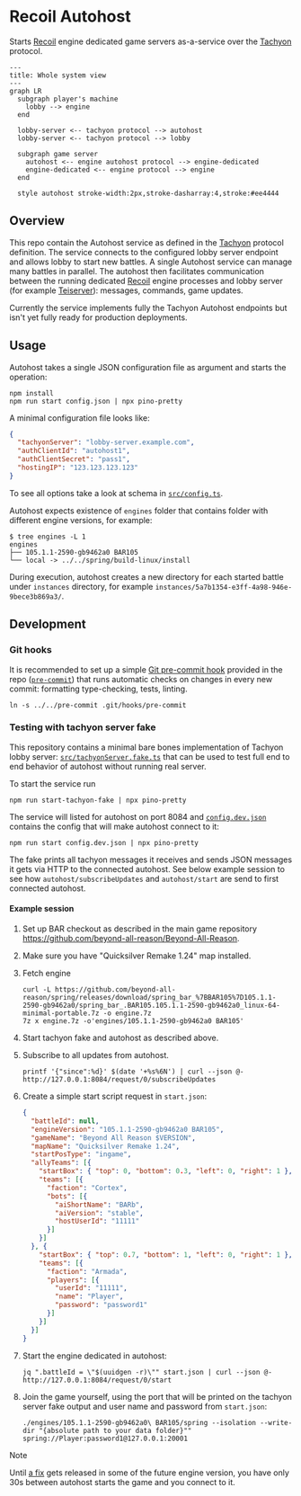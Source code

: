 # Recoil Autohost

Starts [Recoil] engine dedicated game servers as-a-service over the [Tachyon] protocol.

```mermaid
---
title: Whole system view
---
graph LR
  subgraph player's machine
    lobby --> engine
  end

  lobby-server <-- tachyon protocol --> autohost
  lobby-server <-- tachyon protocol --> lobby

  subgraph game server
    autohost <-- engine autohost protocol --> engine-dedicated
    engine-dedicated <-- engine protocol --> engine
  end

  style autohost stroke-width:2px,stroke-dasharray:4,stroke:#ee4444
```

## Overview

This repo contain the Autohost service as defined in the [Tachyon] protocol
definition. The service connects to the configured lobby server endpoint and
allows lobby to start new battles. A single Autohost service can manage many
battles in parallel. The autohost then facilitates communication between the
running dedicated [Recoil] engine processes and lobby server (for example
[Teiserver]): messages, commands, game updates.

Currently the service implements fully the Tachyon Autohost endpoints but isn't
yet fully ready for production deployments.

## Usage

Autohost takes a single JSON configuration file as argument and starts the
operation:

```shell
npm install
npm run start config.json | npx pino-pretty
```

A minimal configuration file looks like:

<!-- prettier-ignore -->
```json
{
  "tachyonServer": "lobby-server.example.com",
  "authClientId": "autohost1",
  "authClientSecret": "pass1",
  "hostingIP": "123.123.123.123"
}
```

To see all options take a look at schema in [`src/config.ts`](./src/config.ts).

Autohost expects existence of `engines` folder that contains folder with
different engine versions, for example:

```console
$ tree engines -L 1
engines
├── 105.1.1-2590-gb9462a0 BAR105
└── local -> ../../spring/build-linux/install
```

During execution, autohost creates a new directory for each started battle
under `instances` directory, for example `instances/5a7b1354-e3ff-4a98-946e-9bece3b869a3/`.

## Development

### Git hooks

It is recommended to set up a simple [Git pre-commit hook](https://git-scm.com/book/ms/v2/Customizing-Git-Git-Hooks)
provided in the repo ([`pre-commit`](./pre-commit)) that runs automatic checks
on changes in every new commit: formatting type-checking, tests, linting.

```shell
ln -s ../../pre-commit .git/hooks/pre-commit
```

### Testing with tachyon server fake

This repository contains a minimal bare bones implementation of Tachyon lobby
server: [`src/tachyonServer.fake.ts`](./src/tachyonServer.fake.ts) that can be
used to test full end to end behavior of autohost without running real server.

To start the service run

```
npm run start-tachyon-fake | npx pino-pretty
```

The service will listed for autohost on port 8084 and [`config.dev.json`](./config.dev.json)
contains the config that will make autohost connect to it:

```
npm run start config.dev.json | npx pino-pretty
```

The fake prints all tachyon messages it receives and sends JSON messages it
gets via HTTP to the connected autohost. See below example session to see how
`autohost/subscribeUpdates` and `autohost/start` are send to first connected
autohost.

#### Example session

1. Set up BAR checkout as described in the main game repository
   https://github.com/beyond-all-reason/Beyond-All-Reason.
2. Make sure you have "Quicksilver Remake 1.24" map installed.
3. Fetch engine

    ```shell
    curl -L https://github.com/beyond-all-reason/spring/releases/download/spring_bar_%7BBAR105%7D105.1.1-2590-gb9462a0/spring_bar_.BAR105.105.1.1-2590-gb9462a0_linux-64-minimal-portable.7z -o engine.7z
    7z x engine.7z -o'engines/105.1.1-2590-gb9462a0 BAR105'
    ```

4. Start tachyon fake and autohost as described above.
5. Subscribe to all updates from autohost.

    ```shell
    printf '{"since":%d}' $(date '+%s%6N') | curl --json @- http://127.0.0.1:8084/request/0/subscribeUpdates
    ```

6. Create a simple start script request in `start.json`:

    <!-- prettier-ignore -->
    ```json
    {
      "battleId": null,
      "engineVersion": "105.1.1-2590-gb9462a0 BAR105",
      "gameName": "Beyond All Reason $VERSION",
      "mapName": "Quicksilver Remake 1.24",
      "startPosType": "ingame",
      "allyTeams": [{
        "startBox": { "top": 0, "bottom": 0.3, "left": 0, "right": 1 },
        "teams": [{
          "faction": "Cortex",
          "bots": [{
            "aiShortName": "BARb",
            "aiVersion": "stable",
            "hostUserId": "11111"
          }]
        }]
      }, {
        "startBox": { "top": 0.7, "bottom": 1, "left": 0, "right": 1 },
        "teams": [{
          "faction": "Armada",
          "players": [{
            "userId": "11111",
            "name": "Player",
            "password": "password1"
          }]
        }]
      }]
    }
    ```

7. Start the engine dedicated in autohost:

    ```shell
    jq ".battleId = \"$(uuidgen -r)\"" start.json | curl --json @- http://127.0.0.1:8084/request/0/start
    ```

8. Join the game yourself, using the port that will be printed on the tachyon
   server fake output and user name and password from `start.json`:

    ```shell
    ./engines/105.1.1-2590-gb9462a0\ BAR105/spring --isolation --write-dir "{absolute path to your data folder}""  spring://Player:password1@127.0.0.1:20001
    ```

> [!NOTE]
> Until [a fix](https://github.com/beyond-all-reason/spring/pull/1876) gets
> released in some of the future engine version, you have only 30s between
> autohost starts the game and you connect to it.

[Recoil]: https://github.com/beyond-all-reason/spring
[Tachyon]: https://github.com/beyond-all-reason/tachyon
[Teiserver]: https://github.com/beyond-all-reason/teiserver
